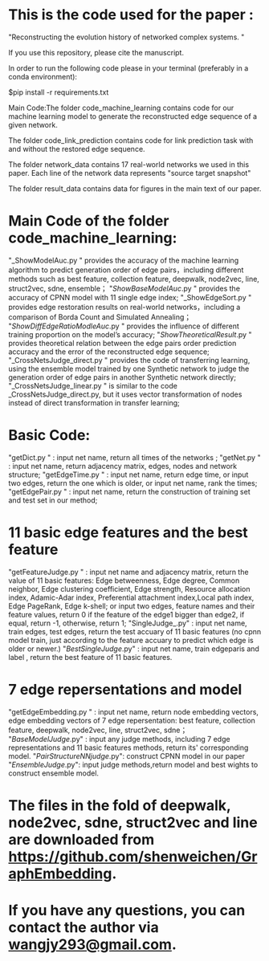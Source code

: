  # This is the code used for the paper :  
"Reconstructing the evolution history of networked complex systems. "

If you use this repository, please cite the manuscript.

In order to run the following code please in your terminal (preferably in a conda environment):

$pip install -r requirements.txt

Main Code:The folder code_machine_learning contains code for our machine learning model to generate the reconstructed edge sequence of a given network.

The folder code_link_prediction contains code for link prediction task with and without the restored edge sequence.

The folder network_data contains 17 real-world networks we used in this paper. Each line of the network data represents "source target snapshot"

The folder result_data contains data for figures in the main text of our paper.

# Main Code of the folder code_machine_learning:
 "_ShowModelAuc.py " provides the accuracy of the machine learning algorithm to predict generation order of edge pairs，including different methods such as best feature, collection feature, deepwalk, node2vec, line, struct2vec, sdne, ensemble；
 "_ShowBaseModelAuc_.py " provides the accuracy of CPNN model with 11 single edge index;
 "_ShowEdgeSort.py " provides edge restoration results on real-world networks，including a comparison of Borda Count and Simulated Annealing；
 "_ShowDiffEdgeRatioModleAuc_.py " provides the influence of different training proportion on the model’s accuracy;
 "_ShowTheoreticalResult_.py " provides theoretical relation between the edge pairs order prediction accuracy and the error of the reconstructed edge sequence;
 "_CrossNetsJudge_direct.py " provides the code of transferring learning, using the ensemble model trained by one Synthetic network to judge the generation order of edge pairs in another Synthetic network directly; 
 "_CrossNetsJudge_linear.py " is similar to the code _CrossNetsJudge_direct.py, but it uses vector transformation of nodes instead of direct transformation in transfer learning;


# Basic Code:
 "getDict.py " : input net name, return all times of the networks ;
 "getNet.py " : input net name, return adjacency matrix, edges, nodes and network structure;
 "getEdgeTime.py " : input net name, return edge time, or input two edges, return the one which is older, or input net name, rank the times;
 "getEdgePair.py " : input net name, return the construction of training set and test set in our method;



# 11 basic edge features and the best feature
 "getFeatureJudge.py " : input net name and adjacency matrix, return the value of 11 basic features:
	Edge betweenness, Edge degree, Common neighbor, Edge clustering coefficient, 
	Edge strength, Resource allocation index, Adamic-Adar index,
 	Preferential attachment index,Local path index, Edge PageRank, Edge k-shell;
   	or input two edges, feature names and their feature values, return 0 if the feature of the edge1 bigger than edge2, if equal, return -1, otherwise, return 1;
 "SingleJudge_.py" :  input net name, train edges, test edges, return the test accuary of 11 basic features 
	(no cpnn model train, just according to the feature accuary to predict which edge is older or newer.)
"_BestSingleJudge_.py" : input net name, train edgeparis and label , return the best feature of 11 basic features.



# 7 edge repersentations and model
 "getEdgeEmbedding.py " : input net name, return node embedding vectors, edge embedding vectors of 7 edge repersentation:
	best feature, collection feature, deepwalk, node2vec, line, struct2vec, sdne；
"_BaseModelJudge_.py" : input any judge methods, including 7 edge representations and 11 basic features methods, return its' corresponding model.
 "_PairStructureNNjudge_.py": construct CPNN model in our paper 
 "_EnsembleJudge_.py": input judge methods,return model and best wights to construct ensemble model.


# The files in the fold of deepwalk, node2vec, sdne, struct2vec and line are downloaded from https://github.com/shenweichen/GraphEmbedding.

# If you have any questions, you can contact the author via <wangjy293@gmail.com>.
